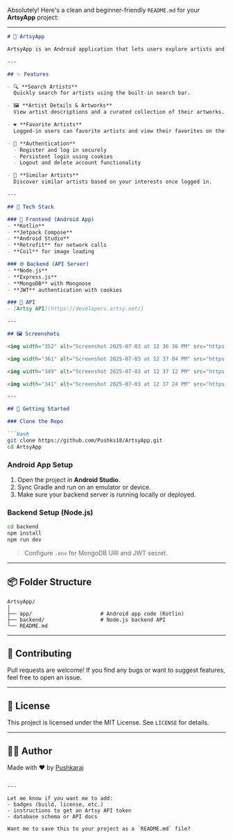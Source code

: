 Absolutely! Here's a clean and beginner-friendly `README.md` for your **ArtsyApp** project:

---

````markdown
# 🎨 ArtsyApp

ArtsyApp is an Android application that lets users explore artists and their artworks through the Artsy API. Authenticated users can favorite artists, view similar artists, and manage their account seamlessly.

---

## ✨ Features

- 🔍 **Search Artists**  
  Quickly search for artists using the built-in search bar.

- 🖼️ **Artist Details & Artworks**  
  View artist descriptions and a curated collection of their artworks.

- ❤️ **Favorite Artists**  
  Logged-in users can favorite artists and view their favorites on the homepage.

- 👥 **Authentication**  
  - Register and log in securely  
  - Persistent login using cookies  
  - Logout and delete account functionality

- 🧠 **Similar Artists**  
  Discover similar artists based on your interests once logged in.

---

## 🧰 Tech Stack

### 📱 Frontend (Android App)
- **Kotlin**
- **Jetpack Compose**
- **Android Studio**
- **Retrofit** for network calls
- **Coil** for image loading

### 🌐 Backend (API Server)
- **Node.js**
- **Express.js**
- **MongoDB** with Mongoose
- **JWT** authentication with cookies

### 🎨 API
- [Artsy API](https://developers.artsy.net/)

---

## 🖼️ Screenshots

<img width="352" alt="Screenshot 2025-07-03 at 12 36 36 PM" src="https://github.com/user-attachments/assets/99031371-740d-409d-97bc-dc57bb0153ca" />

<img width="361" alt="Screenshot 2025-07-03 at 12 37 04 PM" src="https://github.com/user-attachments/assets/a9d279e8-e0a8-463d-b4ae-e99068fc8bea" />

<img width="349" alt="Screenshot 2025-07-03 at 12 37 12 PM" src="https://github.com/user-attachments/assets/1f53c872-1087-47bd-9b6a-9014098947ca" />

<img width="341" alt="Screenshot 2025-07-03 at 12 37 24 PM" src="https://github.com/user-attachments/assets/1bdc5dac-bd4d-492b-9413-00d3acbed647" />

---

## 🚀 Getting Started

### Clone the Repo

```bash
git clone https://github.com/Pushks18/ArtsyApp.git
cd ArtsyApp
````

### Android App Setup

1. Open the project in **Android Studio**.
2. Sync Gradle and run on an emulator or device.
3. Make sure your backend server is running locally or deployed.

### Backend Setup (Node.js)

```bash
cd backend
npm install
npm run dev
```

> Configure `.env` for MongoDB URI and JWT secret.

---

## 📦 Folder Structure

```
ArtsyApp/
│
├── app/                      # Android app code (Kotlin)
├── backend/                  # Node.js backend API
└── README.md
```

---

## 🤝 Contributing

Pull requests are welcome! If you find any bugs or want to suggest features, feel free to open an issue.

---

## 📄 License

This project is licensed under the MIT License. See `LICENSE` for details.

---

## 👨‍🎨 Author

Made with ❤️ by [Pushkaraj](https://github.com/Pushks18)

```

---

Let me know if you want me to add:
- badges (build, license, etc.)
- instructions to get an Artsy API token
- database schema or API docs

Want me to save this to your project as a `README.md` file?
```
